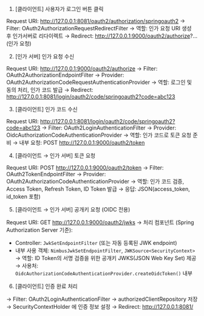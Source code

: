 1. [클라이언트] 사용자가 로그인 버튼 클릭

Request URI: http://127.0.0.1:8081/oauth2/authorization/springoauth2
→ Filter: OAuth2AuthorizationRequestRedirectFilter
→ 역할: 인가 요청 URI 생성 후 인가서버로 리다이렉트
→ Redirect: http://127.0.0.1:9000/oauth2/authorize?... (인가 요청)



2. [인가 서버] 인가 요청 수신


Request URI: http://127.0.0.1:9000/oauth2/authorize
→ Filter: OAuth2AuthorizationEndpointFilter
→ Provider: OAuth2AuthorizationCodeRequestAuthenticationProvider
→ 역할: 로그인 및 동의 처리, 인가 코드 발급
→ Redirect: http://127.0.0.1:8081/login/oauth2/code/springoauth2?code=abc123



3. [클라이언트] 인가 코드 수신
   


Request URI: http://127.0.0.1:8081/login/oauth2/code/springoauth2?code=abc123
→ Filter: OAuth2LoginAuthenticationFilter
→ Provider: OidcAuthorizationCodeAuthenticationProvider
→ 역할: 인가 코드로 토큰 요청 준비
→ 내부 요청: POST http://127.0.0.1:9000/oauth2/token


4. [클라이언트 → 인가 서버] 토큰 요청
   


Request URI: POST http://127.0.0.1:9000/oauth2/token
→ Filter: OAuth2TokenEndpointFilter
→ Provider: OAuth2AuthorizationCodeAuthenticationProvider
→ 역할: 인가 코드 검증, Access Token, Refresh Token, ID Token 발급
→ 응답: JSON(access_token, id_token 포함)



5. [클라이언트 → 인가 서버] 공개키 요청 (OIDC 전용)
    
Request URI: GET http://127.0.0.1:9000/oauth2/jwks
→ 처리 컴포넌트 (Spring Authorization Server 기준):
   - Controller: `JwkSetEndpointFilter` (또는 자동 등록된 JWK endpoint)
   - 내부 사용 객체: `NimbusJwkSetEndpointFilter`, `JWKSource<SecurityContext>`
→ 역할: ID Token의 서명 검증을 위한 공개키 JWKS(JSON Web Key Set) 제공
→ 사용처: `OidcAuthorizationCodeAuthenticationProvider.createOidcToken()` 내부



6. [클라이언트] 인증 완료 처리
    
→ Filter: OAuth2LoginAuthenticationFilter
→ authorizedClientRepository 저장
→ SecurityContextHolder 에 인증 정보 설정
→ Redirect: http://127.0.0.1:8081/

